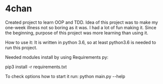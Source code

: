 # 4chan
Created project to learn OOP and TDD. Idea of this project was to make my one-week illness not so boring as it was.
I had a lot of fun making it. Since the beginning, purpose of this project was more learning than using it.

How to use it:
It is written in python 3.6, so at least python3.6 is needed to run this project.

Needed modules install by using Requirements py:

pip3 install -r requirements.txt

To check options how to start it run:
python main.py --help
